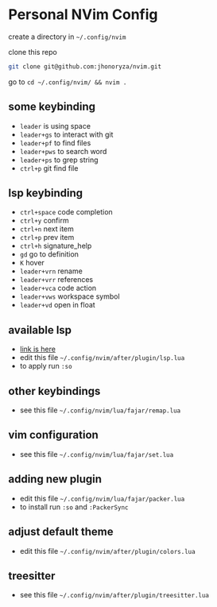 # Personal NVim Config

create a directory in `~/.config/nvim`

clone this repo

```bash
git clone git@github.com:jhonoryza/nvim.git
```

go to `cd ~/.config/nvim/ && nvim .`

## some keybinding

- `leader` is using space
- `leader+gs` to interact with git
- `leader+pf` to find files
- `leader+pws` to search word
- `leader+ps` to grep string
- `ctrl+p` git find file

## lsp keybinding

- `ctrl+space` code completion
- `ctrl+y` confirm
- `ctrl+n` next item
- `ctrl+p` prev item
- `ctrl+h` signature_help
- `gd` go to definition
- `K` hover
- `leader+vrn` rename
- `leader+vrr` references
- `leader+vca` code action 
- `leader+vws` workspace symbol
- `leader+vd` open in float

## available lsp

- [link is here](https://github.com/williamboman/mason-lspconfig.nvim?tab=readme-ov-file#available-lsp-servers)
- edit this file `~/.config/nvim/after/plugin/lsp.lua`
- to apply run `:so`

## other keybindings

- see this file `~/.config/nvim/lua/fajar/remap.lua`

## vim configuration

- see this file `~/.config/nvim/lua/fajar/set.lua`

## adding new plugin

- edit this file `~/.config/nvim/lua/fajar/packer.lua`
- to install run `:so` and `:PackerSync`

## adjust default theme

- edit this file `~/.config/nvim/after/plugin/colors.lua`

## treesitter

- see this file `~/.config/nvim/after/plugin/treesitter.lua`
